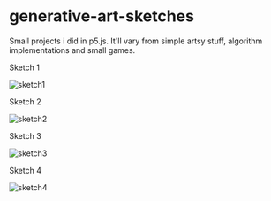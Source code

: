 # generative-art-sketches
Small projects i did in p5.js. It'll vary from simple artsy stuff, algorithm implementations and small games.


Sketch 1

![sketch1](https://i.postimg.cc/L5WzsSnv/sketch1.jpg)

Sketch 2

![sketch2](https://i.postimg.cc/43KnJczC/sketch2.jpg)

Sketch 3

![sketch3](https://i.postimg.cc/MZ3JqLKL/sketch3.gif)

Sketch 4

![sketch4](https://i.postimg.cc/Bv2myyzy/sketch4.gif)
